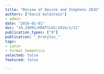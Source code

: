 ```yaml
---
title: "Review of Devine and Stephens 2016"
authors: ["David Goldstein"]
- admin
date: "2016-01-01"
doi: "10.29091/KRATYLOS/2016/1/11"
publication_types: ["8"]
publication: "_Kratylos_"
tags:
- Latin
- Formal Semantics
selected: false
featured: false

---
```

